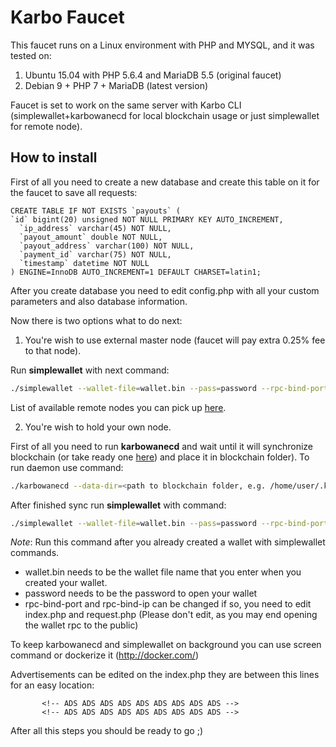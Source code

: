 # Karbo Faucet

This faucet runs on a Linux environment with PHP and MYSQL, and it was tested on:
1) Ubuntu 15.04 with PHP 5.6.4 and MariaDB 5.5 (original faucet)
2) Debian 9 + PHP 7 + MariaDB (latest version)

Faucet is set to work on the same server with Karbo CLI (simplewallet+karbowanecd for local blockchain usage or just simplewallet for remote node).

## How to install
First of all you need to create a new database and create this table on it for the faucet to save all requests:

```mysql
CREATE TABLE IF NOT EXISTS `payouts` (
`id` bigint(20) unsigned NOT NULL PRIMARY KEY AUTO_INCREMENT,
  `ip_address` varchar(45) NOT NULL,
  `payout_amount` double NOT NULL,
  `payout_address` varchar(100) NOT NULL,
  `payment_id` varchar(75) NOT NULL,
  `timestamp` datetime NOT NULL
) ENGINE=InnoDB AUTO_INCREMENT=1 DEFAULT CHARSET=latin1;
```

After you create database you need to edit config.php with all your custom parameters and also database information.

Now there is two options what to do next:
1. You're wish to use external master node (faucet will pay extra 0.25% fee to that node).

Run **simplewallet** with next command:

```bash
./simplewallet --wallet-file=wallet.bin --pass=password --rpc-bind-port=8070 --rpc-bind-ip=127.0.0.1 --daemon-host=<remote node address or ip> --daemon-port=<remote node port, default is 32348>
```

List of available remote nodes you can pick up [here](http://karbo-exchange.com.ua/nodelist.php).

2. You're wish to hold your own node.

First of all you need to run **karbowanecd** and wait until it will synchronize blockchain (or take ready one [here](http://bootstrap.krbnodes.pp.ua/)) and place it in blockchain folder). To run daemon use command:
```bash
./karbowanecd --data-dir=<path to blockchain folder, e.g. /home/user/.karbowanec> --restricted-rpc --rpc-bind-ip=127.0.0.1, --rpc-bind-port=32348
```

After finished sync run **simplewallet** with command:

```bash
./simplewallet --wallet-file=wallet.bin --pass=password --rpc-bind-port=8070 --rpc-bind-ip=127.0.0.1 --daemon-host=127.0.0.1
```

*Note*: Run this command after you already created a wallet with simplewallet commands.

* wallet.bin needs to be the wallet file name that you enter when you created your wallet.
* password needs to be the password to open your wallet
* rpc-bind-port and rpc-bind-ip can be changed if so, you need to edit index.php and request.php (Please don't edit, as you may end opening the wallet rpc to the public)

To keep karbowanecd and simplewallet on background you can use screen command or dockerize it (http://docker.com/)

Advertisements can be edited on the index.php they are between this lines for an easy location:

           <!-- ADS ADS ADS ADS ADS ADS ADS ADS ADS -->
           <!-- ADS ADS ADS ADS ADS ADS ADS ADS ADS -->

After all this steps you should be ready to go ;)
